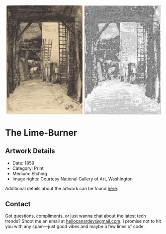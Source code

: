 <html>

<div align="center">
    <img width="49%" src="artwork.jpg" alt="artwork"/>
    <img width="49%" src="ascii_artwork.jpg" alt="artwork ASCII"/>
</div>

# The Lime-Burner

## Artwork Details

- Date: 1859
- Category: Print
- Medium: Etching
- Image rights: Courtesy National Gallery of Art, Washington

Additional details about the artwork can be found [here](https://www.artsy.net/artwork/the-lime-burner).

## Contact

Got questions, compliments, or just wanna chat about the latest tech trends? Shoot me an email
at [hellocanardev@gmail.com](mailto:hellocanardev@gmail.com). I promise not to hit you with any spam—just good vibes and
maybe a few lines of code.

</html>
